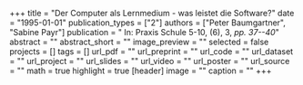 +++
title = "Der Computer als Lernmedium - was leistet die Software?"
date = "1995-01-01"
publication_types = ["2"]
authors = ["Peter Baumgartner", "Sabine Payr"]
publication = " In: Praxis Schule 5-10, (6), 3, _pp. 37--40_"
abstract = ""
abstract_short = ""
image_preview = ""
selected = false
projects = []
tags = []
url_pdf = ""
url_preprint = ""
url_code = ""
url_dataset = ""
url_project = ""
url_slides = ""
url_video = ""
url_poster = ""
url_source = ""
math = true
highlight = true
[header]
image = ""
caption = ""
+++
